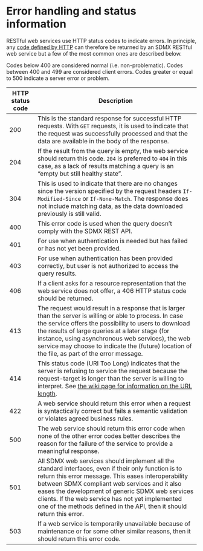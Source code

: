 # Error handling and status information

RESTful web services use HTTP status codes to indicate errors. In principle, any [code defined by HTTP](https://en.wikipedia.org/wiki/List_of_HTTP_status_codes) can therefore be returned by an SDMX RESTful web service but a few of the most common ones are described below.

Codes below 400 are considered normal (i.e. non-problematic). Codes between 400 and 499 are considered client errors. Codes greater or equal to 500 indicate a server error or problem.

HTTP status code | Description
---|---
200 | This is the standard response for successful HTTP requests. With `GET` requests, it is used to indicate that the request was successfully processed and that the data are available in the body of the response.
204 | If the result from the query is empty, the web service should return this code. `204` is preferred to `404` in this case, as a lack of results matching a query is an “empty but still healthy state”.
304 | This is used to indicate that there are no changes since the version specified by the request headers `If-Modified-Since` or `If-None-Match`. The response does not include matching data, as the data downloaded previously is still valid.
400 | This error code is used when the query doesn’t comply with the SDMX REST API.
401 | For use when authentication is needed but has failed or has not yet been provided.
403 | For use when authentication has been provided correctly, but user is not authorized to access the query results.
406 | If a client asks for a resource representation that the web service does not offer, a 406 HTTP status code should be returned.
413 | The request would result in a response that is larger than the server is willing or able to process. In case the service offers the possibility to users to download the results of large queries at a later stage (for instance, using asynchronous web services), the web service may choose to indicate the (future) location of the file, as part of the error message.
414 | This status code (URI Too Long) indicates that the server is refusing to service the request because the request-target is longer than the server is willing to interpret. See [the wiki page for information on the URL length](https://github.com/sdmx-twg/sdmx-rest/wiki/URL-length-in-REST).
422 | A web service should return this error when a request is syntactically correct but fails a semantic validation or violates agreed business rules.
500 | The web service should return this error code when none of the other error codes better describes the reason for the failure of the service to provide a meaningful response.
501 | All SDMX web services should implement all the standard interfaces, even if their only function is to return this error message. This eases interoperability between SDMX compliant web services and it also eases the development of generic SDMX web services clients. If the web service has not yet implemented one of the methods defined in the API, then it should return this error.
503 | If a web service is temporarily unavailable because of maintenance or for some other similar reasons, then it should return this error code.
